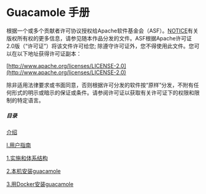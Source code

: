 #                                                     Guacamole 手册
根据一个或多个贡献者许可协议授权给Apache软件基金会（ASF）。[NOTICE](https://raw.githubusercontent.com/apache/guacamole-manual/master/NOTICE)有关版权所有权的更多信息，请参见随本作品分发的文件。ASF根据Apache许可证2.0版（“许可证”）将该文件许可给您; 除遵守许可证外，您不得使用此文件。您可以在以下地址获得许可证副本：

[http://www.apache.org/licenses/LICENSE-2.0](http://www.apache.org/licenses/LICENSE-2.0)

除非适用法律要求或书面同意，否则根据许可分发的软件按“原样”分发，不附有任何形式的明示或暗示的保证或条件。请参阅许可证以获取有关许可证下的权限和限制的特定语言。

##### 目录
[介绍](http://guacamole.apache.org/doc/gug/preface.html)

  [I.用户指南](http://guacamole.apache.org/doc/gug/users-guide.html)
  
   [1.实施和体系结构](http://guacamole.apache.org/doc/gug/guacamole-architecture.html)
   
   [2.本机安装guacamole](http://guacamole.apache.org/doc/gug/installing-guacamole.html)
   
   [3.用Docker安装guacamole](http://guacamole.apache.org/doc/gug/guacamole-docker.html)
